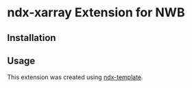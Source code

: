 # ndx-xarray Extension for NWB

## Installation


## Usage



This extension was created using [ndx-template](https://github.com/nwb-extensions/ndx-template).
